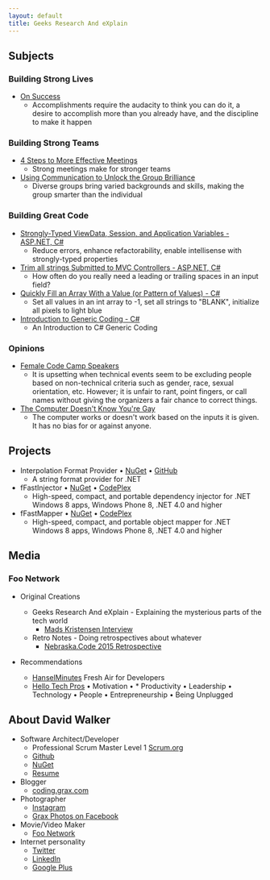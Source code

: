 ```yaml
---
layout: default
title: Geeks Research And eXplain
---
```

## Subjects

### Building Strong Lives

* [On Success](/2014/01/on-success)
  * Accomplishments require the audacity to think you can do it, a desire to accomplish more than you already have, and the discipline to make it happen
  
### Building Strong Teams

* [4 Steps to More Effective Meetings](/2015/06/4-steps-to-more-effective-meetings)
  * Strong meetings make for stronger teams
* [Using Communication to Unlock the Group Brilliance](/)
  * Diverse groups bring varied backgrounds and skills, making the group smarter than the individual
    
### Building Great Code

* [Strongly-Typed ViewData, Session, and Application Variables - ASP.NET, C#](/2013/06/simple-strongly-typed-pattern-for)
  * Reduce errors, enhance refactorability, enable intellisense with strongly-typed properties
* [Trim all strings Submitted to MVC Controllers - ASP.NET, C#](/2015/03/trimming-all-strings-submitted-to-aspnet)
  * How often do you really need a leading or trailing spaces in an input field?
* [Quickly Fill an Array With a Value (or Pattern of Values) - C#](/2014/04/better-array-fill-function)
  * Set all values in an int array to -1, set all strings to "BLANK", initialize all pixels to light blue
* [Introduction to Generic Coding - C#](/)
  * An Introduction to C# Generic Coding
    
### Opinions

* [Female Code Camp Speakers](/)
  * It is upsetting when technical events seem to be excluding people based on non-technical criteria such as gender, race, sexual orientation, etc.  However; it is unfair to rant, point fingers, or call names without giving the organizers a fair chance to correct things.
* [The Computer Doesn't Know You're Gay](/)
  * The computer works or doesn't work based on the inputs it is given.  It has no bias for or against anyone.

## Projects

* Interpolation Format Provider &bull; [NuGet](/) &bull; [GitHub](/)
  * A string format provider for .NET
* fFastInjector &bull; [NuGet](/) &bull; [CodePlex](/)
  * High-speed, compact, and portable dependency injector for .NET Windows 8 apps, Windows Phone 8, .NET 4.0 and higher
* fFastMapper &bull; [NuGet](/) &bull; [CodePlex](/)
  * High-speed, compact, and portable object mapper for .NET Windows 8 apps, Windows Phone 8, .NET 4.0 and higher

## Media

### Foo Network

* Original Creations
  * Geeks Research And eXplain - Explaining the mysterious parts of the tech world
    * [Mads Kristensen Interview](https://www.youtube.com/watch?v=73-CqZEF7Ak&feature=youtu.be)
  * Retro Notes - Doing retrospectives about whatever
    * [Nebraska.Code 2015 Retrospective](https://www.youtube.com/watch?v=AWard2V9tVY)
    
* Recommendations
  * [HanselMinutes](http://hanselminutes.com/) Fresh Air for Developers
  * [Hello Tech Pros](http://hellotechpros.com/) &bull; Motivation &bull; * Productivity &bull; Leadership &bull; Technology &bull; People &bull; Entrepreneurship &bull; Being Unplugged
 
## About David Walker

* Software Architect/Developer
  * Professional Scrum Master Level 1 [Scrum.org](http://www.scrum.org/)
  * [Github](http://github.com/Grax32)
  * [NuGet](https://www.nuget.org/profiles/Grax)
  * [Resume](/david-walker/resume.pdf)
* Blogger
  * [coding.grax.com](http://coding.grax.com/)
* Photographer
  * [Instagram](https://www.instagram.com/grax32/)
  * [Grax Photos on Facebook](https://www.facebook.com/Grax-Photo-516272355223679/)
* Movie/Video Maker
  * [Foo Network](http://foo.network/)
* Internet personality
  * [Twitter](https://twitter.com/grax)
  * [LinkedIn](https://www.linkedin.com/in/davidalanwalker)
  * [Google Plus](https://plus.google.com/u/0/+FooNetwork/videos)
